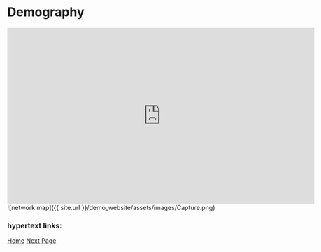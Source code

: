 # Demography


<iframe src="https://documents.cortext.net/b9ce/b9ce7406d17e44658332c4e327f0b70f/48915/temporal%20evolution/basic_statistics_ISItermsAll_Articles_Terms_20ISIpubdate.html" frameborder="0" style="overflow:hidden;border:1px solid #DDDDDD;" width="700" height="400" allowfullscreen></iframe>
![network map]({{ site.url }}/demo_website/assets/images/Capture.png)


### hypertext links:

[Home](index.md) [Next Page](page2.md)
